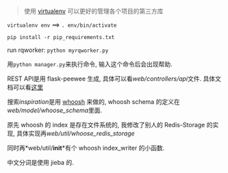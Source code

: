### 

> 使用 [virtualenv](https://virtualenv.pypa.io/en/latest/) 可以更好的管理各个项目的第三方库

`virtualenv env` ==> `. env/bin/activate`

`pip install -r pip_requirements.txt`

run rqworker: `python myrqworker.py`



用`python manager.py`来执行命令, 输入这个命令后会出现帮助.

REST API是用 flask-peewee 生成, 具体可以看*web/controllers/api*文件. 具体文档可以看[这里](http://flask-peewee.readthedocs.org/en/latest/rest-api.html)

搜索*inspiration*是用 [whoosh](https://pythonhosted.org/Whoosh/index.html) 来做的, whoosh schema 的定义在*web/model/whoose_schema*里面.

原先 whoosh 的 index 是存在文件系统的, 我修改了别人的 Redis-Storage 的实现, 具体实现再*web/util/whoose_redis_storage*

同时再*web/util/__init__*有个 whoosh index_writer 的小函数.

中文分词是使用 jieba 的.





